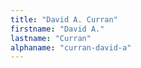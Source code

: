 ```yaml
---
title: "David A. Curran"
firstname: "David A."
lastname: "Curran"
alphaname: "curran-david-a"
---
```


